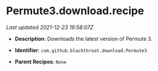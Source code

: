 # Permute3.download.recipe

_Last updated 2021-12-23 19:58:07Z_

- **Description**: Downloads the latest version of Permute 3.

- **Identifier**: `com.github.blackthroat.download.Permute3`

- **Parent Recipes**: `None`